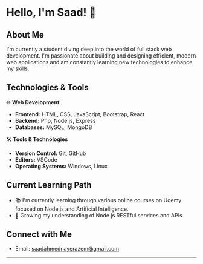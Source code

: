 # Hello, I'm Saad! 👋

## About Me

I'm currently a student diving deep into the world of full stack web development. 
I'm passionate about building and designing efficient, modern web applications and am constantly learning new technologies to enhance my skills.

## Technologies & Tools

🌐 **Web Development**
- **Frontend:** HTML, CSS, JavaScript, Bootstrap, React
- **Backend:** Php, Node.js, Express
- **Databases:** MySQL, MongoDB

🛠️ **Tools & Technologies**
- **Version Control:** Git, GitHub
- **Editors:** VSCode
- **Operating Systems:** Windows, Linux

## Current Learning Path

- 📚 I'm currently learning through various online courses on Udemy focused on Node.js and Artificial Intelligence.
- 🌱 Growing my understanding of Node.js RESTful services and APIs.


## Connect with Me

- Email: [saadahmednayerazem@gmail.com](mailto:saadahmednayerazem@gmail.com)

---
